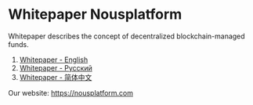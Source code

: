 # Whitepaper Nousplatform

Whitepaper describes the concept of decentralized blockchain-managed funds.

1. [Whitepaper - English](https://github.com/nousplatform/Whitepaper/blob/master/README_EN.md)
2. [Whitepaper - Русский](https://github.com/nousplatform/Whitepaper/blob/master/README_RU.md)
3. [Whitepaper - 简体中文](https://github.com/nousplatform/Whitepaper/blob/master/README_CN.md)

Our website: https://nousplatform.com
